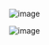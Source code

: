 
![image](https://github.com/rathee-ashish/Crossword/assets/138308243/55d63458-2a99-4f85-b222-0ce77478fa24)

![image](https://github.com/rathee-ashish/Crossword/assets/138308243/456826be-e194-47ce-8803-55690e7746f4)

